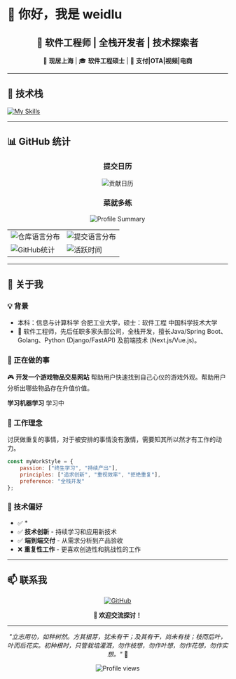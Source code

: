 # 👋 你好，我是 weidlu

<div align="center">
  
## 🚀 软件工程师 | 全栈开发者 | 技术探索者

📍 **现居上海** | 🎓 **软件工程硕士** | 💼 **支付|OTA|视频|电商**

</div>

---

## 🔧 技术栈

[![My Skills](https://skillicons.dev/icons?i=java,spring,golang,python,nodejs,vue,nextjs,html,tailwind,django,mysql,redis,docker,git,linux,vscode,idea,pytorch)](https://skillicons.dev)

---

## 📊 GitHub 统计

<div align="center">

### 提交日历
![贡献日历](https://ghchart.rshah.org/409ba5/weidlu)


### 菜就多练
![Profile Summary](https://github-profile-summary-cards.vercel.app/api/cards/profile-details?username=weidlu&theme=tokyonight)

<table>
  <tr>
    <td><img src="https://github-profile-summary-cards.vercel.app/api/cards/repos-per-language?username=weidlu&theme=tokyonight" alt="仓库语言分布"></td>
    <td><img src="https://github-profile-summary-cards.vercel.app/api/cards/most-commit-language?username=weidlu&theme=tokyonight" alt="提交语言分布"></td>
  </tr>
  <tr>
    <td><img src="https://github-profile-summary-cards.vercel.app/api/cards/stats?username=weidlu&theme=tokyonight" alt="GitHub统计"></td>
    <td><img src="https://github-profile-summary-cards.vercel.app/api/cards/productive-time?username=weidlu&theme=tokyonight&utcOffset=8" alt="活跃时间"></td>
  </tr>
</table>

</div>

---

## 🚀 关于我

### 💡 背景
- 本科：信息与计算科学 合肥工业大学，硕士：软件工程 中国科学技术大学
- 🚀 软件工程师，先后任职多家头部公司，全栈开发，擅长Java/Spring Boot、Golang、Python (Django/FastAPI) 及前端技术 (Next.js/Vue.js)。

### 🎯 正在做的事
🎮 **开发一个游戏物品交易网站** 帮助用户快速找到自己心仪的游戏外观。帮助用户分析出哪些物品存在升值价值。

**学习机器学习** 学习中

### 🌟 工作理念

讨厌做重复的事情，对于被安排的事情没有激情，需要知其所以然才有工作的动力。


```javascript
const myWorkStyle = {
    passion: ["终生学习", "持续产出"],
    principles: ["追求创新", "重视效率", "拒绝重复"],
    preference: "全栈开发"
};
```

### 🎯 技术偏好
- ✅ *
- ✅ **技术创新** - 持续学习和应用新技术
- ✅ **端到端交付** - 从需求分析到产品验收
- ❌ **重复性工作** - 更喜欢创造性和挑战性的工作

---

## 📫 联系我

<div align="center">

[![GitHub](https://img.shields.io/badge/GitHub-weidlu-181717?style=for-the-badge&logo=github)](https://github.com/weidlu)

**💬 欢迎交流探讨！**

</div>

---

<div align="center">

*"立志用功，如种树然。方其根芽，犹未有干；及其有干，尚未有枝；枝而后叶，叶而后花实。初种根时，只管栽培灌溉，勿作枝想，勿作叶想，勿作花想，勿作实想。"* 🌳

![Profile views](https://komarev.com/ghpvc/?username=weidlu&style=for-the-badge&color=blueviolet)

</div>